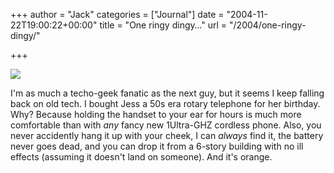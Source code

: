 +++
author = "Jack"
categories = ["Journal"]
date = "2004-11-22T19:00:22+00:00"
title = "One ringy dingy…"
url = "/2004/one-ringy-dingy/"

+++

![][1]

I'm as much a techo-geek fanatic as the next guy, but it seems I keep falling back on old tech. I bought Jess a 50s era rotary telephone for her birthday. Why? Because holding the handset to your ear for hours is much more comfortable than with _any_ fancy new 1Ultra-GHZ cordless phone. Also, you never accidently hang it up with your cheek, I can _always_ find it, the battery never goes dead, and you can drop it from a 6-story building with no ill effects (assuming it doesn't land on someone). And it's orange.

 [1]: /images/blog/rotarygirl.jpg